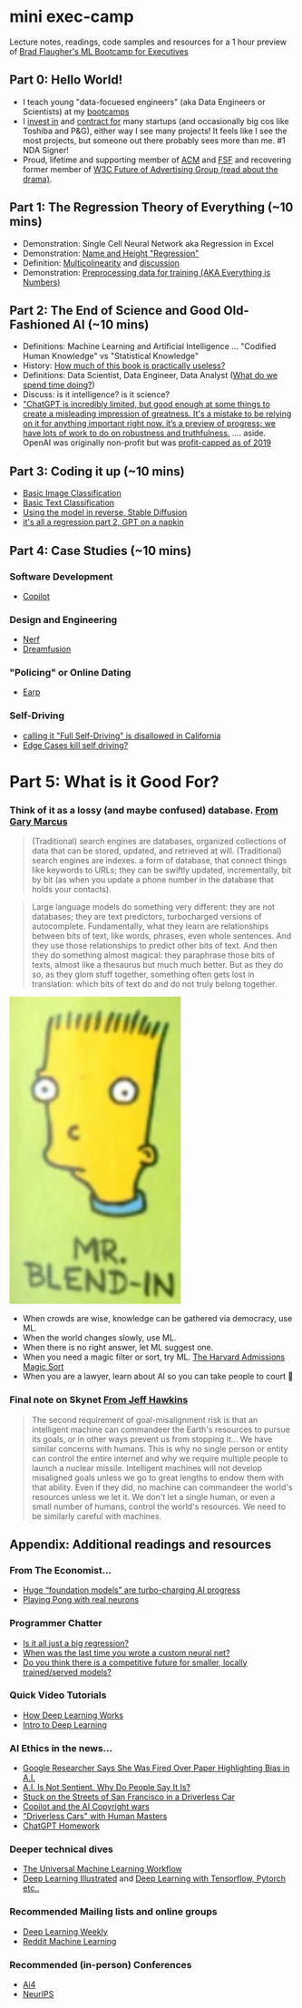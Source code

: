 # mini exec-camp

Lecture notes, readings, code samples and resources for a 1 hour preview of [Brad Flaugher's ML Bootcamp for Executives](https://bradflaugher.com/executive.html)

## Part 0: Hello World!

* I teach young "data-focuesed engineers" (aka Data Engineers or Scientists) at my [bootcamps](https://bradflaugher.com/bootcamp.html)
* I [invest in](https://ventures.nextfab.com/about/) and [contract for](https://inoxoft.com/) many startups (and occasionally big cos like Toshiba and P&G), either way I see many projects! It feels like I see the most projects, but someone out there probably sees more than me. #1 NDA Signer!
* Proud, lifetime and supporting member of [ACM](https://www.acm.org/) and [FSF](https://www.gnu.org/thankgnus/2022supporters.html) and recovering former member of [W3C Future of Advertising Group (read about the drama)](https://www.protocol.com/policy/w3c-privacy-war).

## Part 1: The Regression Theory of Everything (~10 mins)

* Demonstration: Single Cell Neural Network aka Regression in Excel
* Demonstration: [Name and Height "Regression"](https://beta.openai.com/playground/p/z9Jkesb3QnQhym1jxHiw9o3X)
* Definition: [Multicolinearity](https://en.wikipedia.org/wiki/Multicollinearity) and [discussion](https://towardsdatascience.com/why-multicollinearity-isnt-an-issue-in-machine-learning-5c9aa2f1a83a)
* Demonstration: [Preprocessing data for training (AKA Everything is Numbers)](/3_Data_Types/data_loading_preprocessing.ipynb)

## Part 2: The End of Science and Good Old-Fashioned AI (~10 mins)
* Definitions: Machine Learning and Artificial Intelligence ...  "Codified Human Knowledge" vs "Statistical Knowledge"
* History: [How much of this book is practically useless?](https://github.com/sukantatiger/Artificial_Intelligence/blob/master/Artificial_Intelligence_by_Rich_and_Knight.pdf) 
* Definitions: Data Scientist, Data Engineer, Data Analyst ([What do we spend time doing?](https://stack.bradflaugher.com/Data-Janitors.jpg))
* Discuss: is it intelligence? is it science?
* ["ChatGPT is incredibly limited, but good enough at some things to create a misleading impression of greatness. It's a mistake to be relying on it for anything important right now. it’s a preview of progress; we have lots of work to do on robustness and truthfulness.](https://www.bloomberg.com/news/articles/2023-01-04/microsoft-hopes-openai-s-chatbot-will-make-bing-smarter) .... aside. OpenAI was originally non-profit but was [profit-capped as of 2019](https://openai.com/blog/openai-lp/)

## Part 3: Coding it up (~10 mins)
* [Basic Image Classification](https://www.tensorflow.org/tutorials/keras/classification)
* [Basic Text Classification](https://pytorch.org/tutorials/beginner/text_sentiment_ngrams_tutorial.html)
* [Using the model in reverse, Stable Diffusion](https://huggingface.co/spaces/stabilityai/stable-diffusion)
* [it's all a regression part 2, GPT on a napkin](https://dugas.ch/artificial_curiosity/GPT_architecture.html)

## Part 4: Case Studies (~10 mins)

### Software Development
* [Copilot](https://github.com/features/copilot)

### Design and Engineering
* [Nerf](https://developer.nvidia.com/blog/getting-started-with-nvidia-instant-nerfs/)
* [Dreamfusion](https://dreamfusion3d.github.io/)

### "Policing" or Online Dating
* [Earp](https://github.com/Medusa-ML/Earp/blob/main/training_notebooks/earp_v1.ipynb)

### Self-Driving
* [calling it "Full Self-Driving" is disallowed in California](https://www.forbes.com/sites/alanohnsman/2023/01/04/tesla-calling-its-cars-full-self-driving-may-run-afoul-of-new-california-law/?sh=1560d0c4e2f3)
* [Edge Cases kill self driving?](https://www.forbes.com/sites/lanceeliot/2021/07/13/whether-those-endless-edge-or-corner-cases-are-the-long-tail-doom-for-ai-self-driving-cars/?sh=474229865933)

# Part 5: What is it Good For?

### Think of it as a lossy (and maybe confused) database. [From Gary Marcus](https://cacm.acm.org/blogs/blog-cacm/268376-is-chatgpt-really-a-code-red-for-google-search/fulltext)

> (Traditional) search engines are databases, organized collections of data that can be stored, updated, and retrieved at will. (Traditional) search engines are indexes. a form of database, that connect things like keywords to URLs; they can be swiftly updated, incrementally, bit by bit (as when you update a phone number in the database that holds your contacts).

> Large language models do something very different: they are not databases; they are text predictors, turbocharged versions of autocomplete. Fundamentally, what they learn are relationships between bits of text, like words, phrases, even whole sentences. And they use those relationships to predict other bits of text. And then they do something almost magical: they paraphrase those bits of texts, almost like a thesaurus but much much better. But as they do so, as they glom stuff together, something often gets lost in translation: which bits of text do and do not truly belong together.

![Mr. Blend](blend-in.png "Mr. Blend-In")

* When crowds are wise, knowledge can be gathered via democracy, use ML. 
* When the world changes slowly, use ML.
* When there is no right answer, let ML suggest one.
* When you need a magic filter or sort, try ML. [The Harvard Admissions Magic Sort](https://beta.openai.com/playground/p/oDzhJ5GI9FwJGy3QwzIWN0L7)
* When you are a lawyer, learn about AI so you can take people to court 🤷

### Final note on Skynet [From Jeff Hawkins](https://www.amazon.com/Thousand-Brains-New-Theory-Intelligence/dp/1541675797)

> The second requirement of goal-misalignment risk is that an intelligent machine can commandeer the Earth's resources to pursue its goals, or in other ways prevent us from stopping it... We have similar concerns with humans. This is why no single person or entity can control the entire internet and why we require multiple people to launch a nuclear missile. Intelligent machines will not develop misaligned goals unless we go to great lengths to endow them with that ability. Even if they did, no machine can commandeer the world's resources unless we let it. We don't let a single human, or even a small number of humans, control the world's resources. We need to be similarly careful with machines.
## Appendix: Additional readings and resources

### From The Economist...
* [Huge “foundation models” are turbo-charging AI progress](https://www.economist.com/interactive/briefing/2022/06/11/huge-foundation-models-are-turbo-charging-ai-progress)
* [Playing Pong with real neurons](https://stack.bradflaugher.com/Articles/neuron_pong.png)

### Programmer Chatter
* [Is it all just a big regression?](https://www.reddit.com/r/MachineLearning/comments/xrge5d/d_is_neural_network_really_smart_or_just_some/)
* [When was the last time you wrote a custom neural net?](https://www.reddit.com/r/MachineLearning/comments/yto34q/d_when_was_the_last_time_you_wrote_a_custom/)
* [Do you think there is a competitive future for smaller, locally trained/served models?](https://www.reddit.com/r/MachineLearning/comments/yon48p/d_do_you_think_there_is_a_competitive_future_for/)

### Quick Video Tutorials
* [How Deep Learning Works](https://www.youtube.com/watch?v=wBgW3ZtlPT8)
* [Intro to Deep Learning](https://www.youtube.com/watch?v=qj5gUDJ5TnU)

### AI Ethics in the news...
* [Google Researcher Says She Was Fired Over Paper Highlighting Bias in A.I.](https://www.nytimes.com/2020/12/03/technology/google-researcher-timnit-gebru.html)
* [A.I. Is Not Sentient. Why Do People Say It Is?](https://www.nytimes.com/2022/08/05/technology/ai-sentient-google.html)
* [Stuck on the Streets of San Francisco in a Driverless Car](https://www.nytimes.com/2022/09/28/technology/driverless-cars-san-francisco.html)
* [Copilot and the AI Copyright wars](https://www.technollama.co.uk/copilot-the-next-stage-in-the-ai-copyright-wars)
* ["Driverless Cars" with Human Masters](https://www.wsj.com/articles/why-autonomous-vehicles-will-still-need-a-human-minder-11667833922?mod=hp_listc_pos1)
* [ChatGPT Homework](https://stratechery.com/2022/ai-homework/)

### Deeper technical dives
* [The Universal Machine Learning Workflow](https://www.oreilly.com/library/view/deep-learning-with/9781617296864/Text/06.xhtml)
* [Deep Learning Illustrated](https://www.amazon.com/Deep-Learning-Illustrated-Intelligence-Addison-Wesley/dp/0135116694) and [Deep Learning with Tensorflow, Pytorch etc..](https://learning.oreilly.com/videos/deep-learning-with/9780136617617/)

### Recommended Mailing lists and online groups
* [Deep Learning Weekly](https://www.deeplearningweekly.com/)
* [Reddit Machine Learning](https://www.reddit.com/r/MachineLearning/)

### Recommended (in-person) Conferences
* [Ai4](https://ai4.io/)
* [NeurIPS](https://neurips.cc/)
